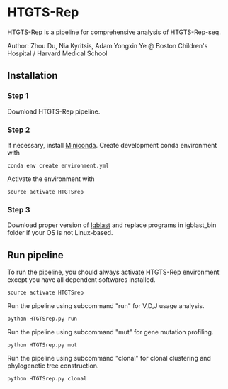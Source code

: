 # HTGTS-Rep
HTGTS-Rep is a pipeline for comprehensive analysis of HTGTS-Rep-seq.

Author: Zhou Du, Nia Kyritsis, Adam Yongxin Ye @ Boston Children's Hospital / Harvard Medical School

## Installation
### Step 1
Download HTGTS-Rep pipeline.

### Step 2
If necessary, install [Miniconda](http://conda.pydata.org/miniconda.html).
Create development conda environment with

    conda env create environment.yml

Activate the environment with

    source activate HTGTSrep

### Step 3
Download proper version of [Igblast](ftp://ftp.ncbi.nih.gov/blast/executables/igblast/release/1.5.0/) and replace programs in igblast_bin folder if your OS is not Linux-based.

## Run pipeline
To run the pipeline, you should always activate HTGTS-Rep environment except you have all dependent softwares installed.

    source activate HTGTSrep

Run the pipeline using subcommand "run" for V,D,J usage analysis.

    python HTGTSrep.py run

Run the pipeline using subcommand "mut" for gene mutation profiling.

    python HTGTSrep.py mut

Run the pipeline using subcommand "clonal" for clonal clustering and phylogenetic tree construction.

    python HTGTSrep.py clonal
